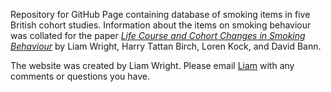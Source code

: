 Repository for GitHub Page containing database of smoking items in five British cohort studies. Information about the items on smoking behaviour was collated for the paper [*Life Course and Cohort Changes in Smoking Behaviour*](https://osf.io/54w6q/) by Liam Wright, Harry Tattan Birch, Loren Kock, and David Bann. 

The website was created by Liam Wright. Please email [Liam](mailto:liam.wright@ucl.ac.uk) with any comments or questions you have.